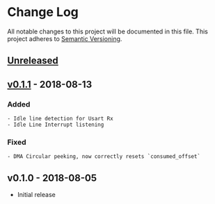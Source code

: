 # Change Log

All notable changes to this project will be documented in this file.
This project adheres to [Semantic Versioning](http://semver.org/).

## [Unreleased]

## [v0.1.1] - 2018-08-13

### Added
    - Idle line detection for Usart Rx
    - Idle Line Interrupt listening

### Fixed
    - DMA Circular peeking, now correctly resets `consumed_offset`

## v0.1.0 - 2018-08-05

- Initial release

[Unreleased]: https://github.com/mabezdev/stm32l432xx-hal/compare/v0.1.1...HEAD
[v0.1.1]: https://github.com/mabezdev/stm32l432xx-hal/compare/v0.1.0...v0.1.1
